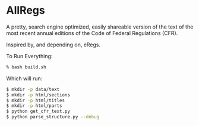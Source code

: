 # AllRegs

A pretty, search engine optimized, easily shareable version of the text of
the most recent annual editions of the Code of Federal Regulations (CFR).

Inspired by, and depending on, eRegs.

To Run Everything:

```bash
% bash build.sh
```

Which will run:
```bash
$ mkdir -p data/text
$ mkdir -p html/sections
$ mkdir -p html/titles
$ mkdir -p html/parts
$ python get_cfr_text.py
$ python parse_structure.py --debug
```
